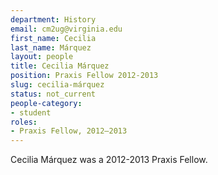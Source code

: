 ```yaml
---
department: History
email: cm2ug@virginia.edu
first_name: Cecilia
last_name: Márquez
layout: people
title: Cecilia Márquez
position: Praxis Fellow 2012-2013
slug: cecilia-márquez
status: not_current
people-category:
- student
roles:
- Praxis Fellow, 2012–2013
---
```

Cecilia Márquez was a 2012-2013 Praxis Fellow.